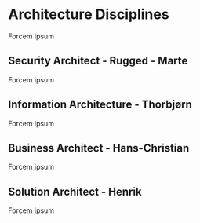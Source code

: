 # Architecture Disciplines  
Forcem ipsum

## Security Architect - Rugged - Marte
Forcem ipsum

## Information Architecture - Thorbjørn
Forcem ipsum

## Business Architect - Hans-Christian
Forcem ipsum

## Solution Architect - Henrik
Forcem ipsum
